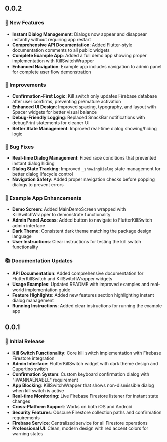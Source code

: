 ## 0.0.2

### 🚀 New Features
* **Instant Dialog Management**: Dialogs now appear and disappear instantly without requiring app restart
* **Comprehensive API Documentation**: Added Flutter-style documentation comments to all public widgets
* **Complete Example App**: Added a full demo app showing proper implementation with KillSwitchWrapper
* **Enhanced Navigation**: Example app includes navigation to admin panel for complete user flow demonstration

### 🔧 Improvements
* **Confirmation-First Logic**: Kill switch only updates Firebase database after user confirms, preventing premature activation
* **Enhanced UI Design**: Improved spacing, typography, and layout with Spacer widgets for better visual balance
* **Debug-Friendly Logging**: Replaced SnackBar notifications with debugPrint statements for cleaner UI
* **Better State Management**: Improved real-time dialog showing/hiding logic

### 🐛 Bug Fixes
* **Real-time Dialog Management**: Fixed race conditions that prevented instant dialog hiding
* **Dialog State Tracking**: Improved `_showingDialog` state management for better dialog lifecycle control
* **Navigation Safety**: Added proper navigation checks before popping dialogs to prevent errors

### 📱 Example App Enhancements
* **Demo Screen**: Added MainDemoScreen wrapped with KillSwitchWrapper to demonstrate functionality
* **Admin Panel Access**: Added button to navigate to FlutterKillSwitch admin interface
* **Dark Theme**: Consistent dark theme matching the package design language
* **User Instructions**: Clear instructions for testing the kill switch functionality

### 📚 Documentation Updates
* **API Documentation**: Added comprehensive documentation for FlutterKillSwitch and KillSwitchWrapper widgets
* **Usage Examples**: Updated README with improved examples and real-world implementation guide
* **Feature Highlights**: Added new features section highlighting instant dialog management
* **Running Instructions**: Added clear instructions for running the example app

## 0.0.1

### 🎉 Initial Release
* **Kill Switch Functionality**: Core kill switch implementation with Firebase Firestore integration
* **Admin Interface**: FlutterKillSwitch widget with dark theme design and Cupertino switch
* **Confirmation System**: Custom keyboard confirmation dialog with "IWANNAENABLE" requirement
* **App Blocking**: KillSwitchWrapper that shows non-dismissible dialog when kill switch is active
* **Real-time Monitoring**: Live Firebase Firestore listener for instant state changes
* **Cross-Platform Support**: Works on both iOS and Android
* **Security Features**: Obscure Firestore collection paths and confirmation requirements
* **Firebase Service**: Centralized service for all Firestore operations
* **Professional UI**: Clean, modern design with red accent colors for warning states
